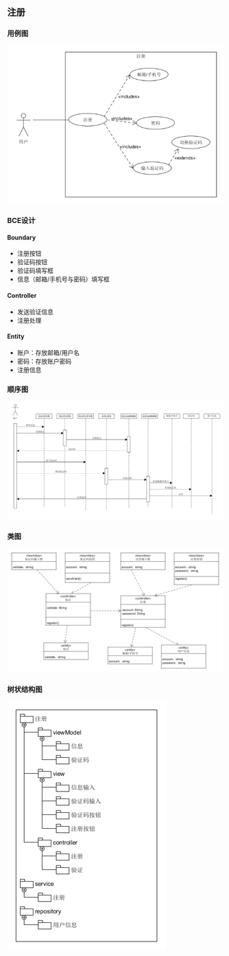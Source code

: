 ## 注册

### 用例图

![注册用例图](./../pic/register.png)

### BCE设计

#### Boundary

- 注册按钮
- 验证码按钮
- 验证码填写框
- 信息（邮箱/手机号与密码）填写框

#### Controller

- 发送验证信息
- 注册处理

#### Entity

- 账户：存放邮箱/用户名
- 密码：存放账户密码
- 注册信息

### 顺序图

![注册顺序图](./../pic/bce/regSD.png)

### 类图

![注册类图](./../pic/bce/regC.png)

### 树状结构图

![注册结构图](./../pic/bce/regB.png)